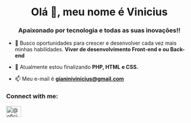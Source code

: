 <!---
- 👋 Hi, I’m @ViniciusGianiniRoque
- 👀 I’m interested in ...
- 🌱 I’m currently learning ...
- 💞️ I’m looking to collaborate on ...
- 📫 How to reach me ...


ViniciusGianiniRoque/ViniciusGianiniRoque is a ✨ special ✨ repository because its `README.md` (this file) appears on your GitHub profile.
You can click the Preview link to take a look at your changes.
--->

<h1 align="center">Olá 👋, meu nome é Vinicius</h1>
<h3 align="center">Apaixonado por tecnologia e todas as suas inovações!!</h3>

- 🔭 Busco oportunidades para crescer e desenvolver cada vez mais minhas habilidades. **Viver de desenvolvimento Front-end e ou Back-end**

- 🌱 Atualmente estou finalizando **PHP, HTML e CSS.**

- 📫 Meu e-mail é **gianinivinicius@gmail.com**

<h3 align="left">Connect with me:</h3>
<p align="left">
<a href="https://instagram.com/oficialgianini" target="blank"><img align="center" src="https://raw.githubusercontent.com/rahuldkjain/github-profile-readme-generator/master/src/images/icons/Social/instagram.svg" alt="@oficialgianini" height="30" width="40" /></a> 
